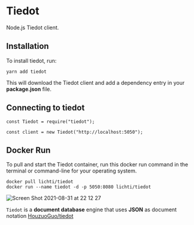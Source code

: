 # Tiedot

Node.js Tiedot client.

## Installation

To install tiedot, run:

    yarn add tiedot
    
This will download the Tiedot client and add a dependency entry in your **package.json** file.

## Connecting to tiedot

```JS
const Tiedot = require("tiedot");

const client = new Tiedot("http://localhost:5050");
```


## Docker Run 

To pull and start the Tiedot container, run this docker run command in the terminal or command-line for your operating system.

    docker pull lichti/tiedot
    docker run --name tiedot -d -p 5050:8080 lichti/tiedot
    
![Screen Shot 2021-08-31 at 22 12 27](https://user-images.githubusercontent.com/1306620/131562061-8b6aa0ca-7943-41d3-aab9-66027ac283ee.png)

`Tiedot` is a **document database** engine that uses **JSON** as document notation [HouzuoGuo/tiedot](https://github.com/HouzuoGuo/tiedot)
